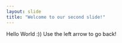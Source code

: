 ```yaml
---
layout: slide
title: "Welcome to our second slide!"
---
```

Hello World :))
Use the left arrow to go back!
